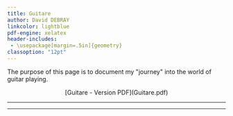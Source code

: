 ```yaml
---
title: Guitare
author: David DEBRAY
linkcolor: lightblue
pdf-engine: xelatex
header-includes:
 - \usepackage[margin=.5in]{geometry}
classoption: "12pt"
---
```

<link rel="icon" href="favicon.png" type="image/png" />

The purpose of this page is to document my "journey" into the world of guitar playing.



<p style="text-align: center"> [Guitare - Version PDF](Guitare.pdf) </p>

---

---
